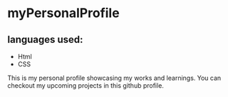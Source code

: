 # myPersonalProfile

## languages used:
- Html
- CSS

This is my personal profile showcasing  my works and learnings. You can checkout my upcoming projects in this github profile. 
